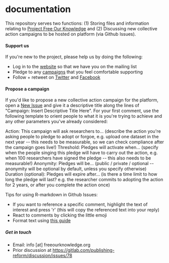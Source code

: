 # documentation
This repository serves two functions: (1) Storing files and information relating to [Project Free Our Knowledge](https://www.freeourknowledge.org/) and (2) Discussing new collective action campaigns to be hosted on platform (via Github Issues). 

#### Support us
If you're new to the project, please help us by doing the following:
* Log in to the [website](https://www.freeourknowledge.org/) so that we have you on the mailing list
* Pledge to any [campaigns](https://www.freeourknowledge.org/#campaigns) that you feel comfortable supporting
* Follow + retweet on [Twitter](https://twitter.com/projectfok) and [Facebook](https://www.facebook.com/projectFOK/)

#### Propose a campaign
If you'd like to propose a new collective action campaign for the platform, open a [New Issue](https://github.com/FreeOurKnowledge/documentation/issues/new/choose) and give it a descriptive title along the lines of "Campaign: Insert Descriptive Title Here". For your first comment, use the following template to orient people to what it is you're trying to achieve and any other parameters you've already considered:

Action: This campaign will ask researchers to... (describe the action you're asking people to pledge to adopt or forgoe, e.g. upload one dataset in the next year -- this needs to be measurable, so we can check compliance after the campaign goes live!)
Threshold: Pledges will activate when... (specify when the people singing this pledge will have to carry out the action, e.g. when 100 researchers have signed the pledge -- this also needs to be measurable!) 
Anonymity: Pledges will be... (public / private / optional -- anonymity will be optional by default, unless you specify otherwise)
Duration (optional): Pledges will expire after... (is there a time limit to how long the pledge will last? e.g. the researcher commits to adopting the action for 2 years, or after you complete the action once)

Tips for using R-markdown in Github Issues: 
- If you want to reference a specific comment, highlight the text of interest and press 'r' (this will copy the referenced text into your reply)
- React to comments by clicking the little emoji
- Format text using [this guide](https://docs.github.com/en/github/writing-on-github/basic-writing-and-formatting-syntax)

##### Get in touch
- Email: info [at] freeourknowledge.org
- Prior discussion at https://gitlab.com/publishing-reform/discussion/issues/78
